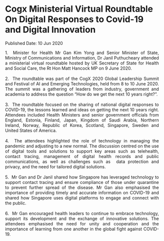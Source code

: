 <html>
    <meta http-equiv="Content-Type" content="text/html; charset=utf-8"/>
    <meta charset="utf-8"/>
    <title>Cogx Ministerial Virtual Roundtable On Digital Responses to Covid-19 and Digital Innovation</title>
    <body><h1>Cogx Ministerial Virtual Roundtable On Digital Responses to Covid-19 and Digital Innovation</h1>
    <p>Published Date: 10 Jun 2020</p> <p style="text-align: justify;">1. &nbsp;Minister for Health Mr Gan Kim Yong and Senior Minister of State, Ministry of Communications and Information, Dr Janil Puthucheary attended a ministerial virtual roundtable hosted by UK Secretary of State for Health and Social Care, the Rt Hon Matt Hancock MP on 9 June 2020.&nbsp;<br><br>2. &nbsp;The roundtable was part of the CogX 2020 Global Leadership Summit and Festival of AI and Emerging Technologies, held from 8 to 10 June 2020. The summit was a gathering of leaders from industry, government and academia to address the question “How do we get the next 10 years right?”.<br><br>3. &nbsp;The roundtable focused on the sharing of national digital responses to COVID-19, the lessons learned and ideas on getting the next 10 years right. Attendees included Health Ministers and senior government officials from England, Estonia, Finland, Japan, Kingdom of Saudi Arabia, Northern Ireland, Norway, Republic of Korea, Scotland, Singapore, Sweden and United States of America.&nbsp;<br><br>4. &nbsp;The attendees highlighted the role of technology in managing the pandemic and adjusting to a new normal. The discussion centred on the use of digital tools and solutions to support key areas such as telehealth, contact tracing, management of digital health records and public communications, as well as challenges such as&nbsp; data protection and privacy, and the need for tailored digital solutions.<br><br>5. &nbsp;Mr Gan and Dr Janil shared how Singapore has leveraged technology to support contact tracing and ensure compliance of those under quarantine to prevent further spread of the disease. Mr Gan also emphasised the importance of providing timely and accurate information on COVID-19 and shared how Singapore uses digital platforms to engage and connect with the public.&nbsp;<br><br>6. &nbsp;Mr Gan encouraged health leaders to continue to embrace technology, support its development and the exchange of innovative solutions. The attendees emphasised the need for unity and cooperation and the importance of learning from one another in the global fight against COVID-19.&nbsp;</p></body>
</html>